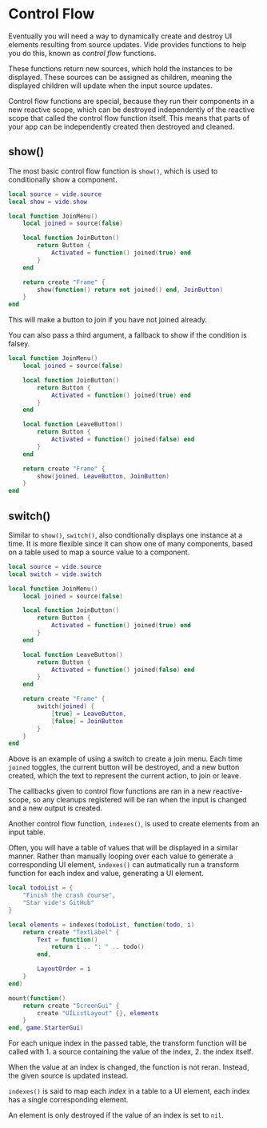 # Control Flow

Eventually you will need a way to dynamically create and destroy UI elements
resulting from source updates. Vide provides functions to help you do this,
known as *control flow* functions.

These functions return new sources, which hold the instances to be displayed.
These sources can be assigned as children, meaning the displayed children
will update when the input source updates.

Control flow functions are special, because they run their components in a new
reactive scope, which can be destroyed independently of the reactive scope that
called the control flow function itself. This means that parts of your app can
be independently created then destroyed and cleaned.

## show()

The most basic control flow function is `show()`, which is used to conditionally
show a component.

```lua
local source = vide.source
local show = vide.show

local function JoinMenu()
    local joined = source(false)

    local function JoinButton()
        return Button {
            Activated = function() joined(true) end
        }
    end

    return create "Frame" {
        show(function() return not joined() end, JoinButton)
    }
end
```

This will make a button to join if you have not joined already.

You can also pass a third argument, a fallback to show if the condition is falsey.

```lua
local function JoinMenu()
    local joined = source(false)

    local function JoinButton()
        return Button {
            Activated = function() joined(true) end
        }
    end

    local function LeaveButton()
        return Button {
            Activated = function() joined(false) end
        }
    end

    return create "Frame" {
        show(joined, LeaveButton, JoinButton)
    }
end
```

## switch()

Similar to `show()`, `switch()`, also condtionally displays one instance at a
time. It is more flexible since it can show one of many components, based on a
table used to map a source value to a component.

```lua
local source = vide.source
local switch = vide.switch

local function JoinMenu()
    local joined = source(false)

    local function JoinButton()
        return Button {
            Activated = function() joined(true) end
        }
    end

    local function LeaveButton()
        return Button {
            Activated = function() joined(false) end
        }
    end

    return create "Frame" {
        switch(joined) {
            [true] = LeaveButton,
            [false] = JoinButton
        }
    }
end
```

Above is an example of using a switch to create a join menu. Each time
`joined` toggles, the current button will be destroyed, and a new button
created, which the text to represent the current action, to join or leave.

The callbacks given to control flow functions are ran in a new reactive-scope,
so any cleanups registered will be ran when the input is changed and a new
output is created.

Another control flow function, `indexes()`, is used to create elements from an
input table.

Often, you will have a table of values that will be displayed in a similar
manner. Rather than manually looping over each value to generate a corresponding
UI element, `indexes()` can autmatically run a transform function for each
index and value, generating a UI element.

```lua
local todoList = {
    "Finish the crash course",
    "Star vide's GitHub"
}

local elements = indexes(todoList, function(todo, i)
    return create "TextLabel" {
        Text = function()
            return i .. ": " .. todo()
        end,

        LayoutOrder = i
    }
end)

mount(function()
    return create "ScreenGui" {
        create "UIListLayout" {}, elements
    }
end, game.StarterGui)
```

For each unique index in the passed table, the transform function will be called
with 1. a source containing the value of the index, 2. the index itself.

When the value at an index is changed, the function is not reran. Instead, the
given source is updated instead.

`indexes()` is said to map each *index* in a table to a UI element, each index
has a single corresponding element.

An element is only destroyed if the value of an index is set to `nil`.
